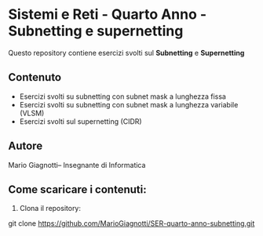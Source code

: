 # Sistemi e Reti - Quarto Anno - Subnetting e supernetting

Questo repository contiene esercizi svolti sul  **Subnetting** e **Supernetting**


## Contenuto


- Esercizi svolti su subnetting con subnet mask a lunghezza fissa
- Esercizi svolti su subnetting con subnet mask a lunghezza variabile (VLSM)
- Esercizi svolti sul supernetting (CIDR)

## Autore

Mario Giagnotti– Insegnante di Informatica

## Come scaricare i contenuti:

1. Clona il repository:

git clone https://github.com/MarioGiagnotti/SER-quarto-anno-subnetting.git

